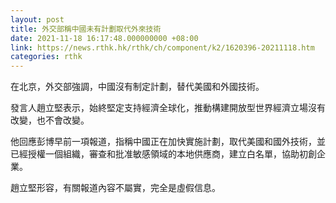 ```yaml
---
layout: post
title: 外交部稱中國未有計劃取代外來技術
date: 2021-11-18 16:17:48.000000000 +08:00
link: https://news.rthk.hk/rthk/ch/component/k2/1620396-20211118.htm
categories: rthk
---
```


在北京，外交部強調，中國沒有制定計劃，替代美國和外國技術。

發言人趙立堅表示，始終堅定支持經濟全球化，推動構建開放型世界經濟立場沒有改變，也不會改變。

他回應彭博早前一項報道，指稱中國正在加快實施計劃，取代美國和國外技術，並已經授權一個組織，審查和批准敏感領域的本地供應商，建立白名單，協助初創企業。

趙立堅形容，有關報道內容不屬實，完全是虛假信息。
